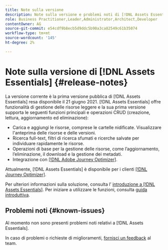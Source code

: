 ```yaml
---
title: Note sulla versione
description: Note sulla versione e problemi noti di [!DNL Assets Essentials]
role: Business Practitioner,Leader,Administrator,Architect,Developer
contentOwner: AG
source-git-commit: e54cdf9b8ecb5d9ddc5b90a3ca82549c61b35074
workflow-type: tm+mt
source-wordcount: '145'
ht-degree: 2%

---
```



# Note sulla versione di [!DNL Assets Essentials] {#release-notes}

La versione corrente è la prima versione pubblica di [!DNL Assets Essentials] resa disponibile il 21 giugno 2021. [!DNL Assets Essentials] offre funzionalità di gestione delle risorse leggere e la sua prima versione supporta le seguenti funzioni principali e operazioni CRUD (creazione, lettura, aggiornamento ed eliminazione):

* Carica e aggiungi le risorse, comprese le cartelle nidificate. Visualizzare l&#39;anteprima delle risorse e delle versioni.
* Ricerca full-text, filtri di ricerca sfumati e ricerche salvate per individuare rapidamente le risorse.
* Operazioni di base per la gestione delle risorse, come l’aggiornamento, l’eliminazione, il download e la gestione dei metadati.
* Integrazione con [[!DNL Adobe Journey Optimizer]](https://experienceleague.adobe.com/docs/journey-optimizer/using/create-messages/assets-essentials.html).

Attualmente, [!DNL Assets Essentials] è disponibile per i clienti [[!DNL Journey Optimizer]](https://experienceleague.adobe.com/docs/journey-optimizer.html).

Per ulteriori informazioni sulla soluzione, consulta l’ [introduzione a [!DNL Assets Essentials]](introduction.md). Per iniziare a utilizzare le funzioni, consulta [guida introduttiva](/help/get-started.md).

## Problemi noti {#known-issues}

Al momento non sono presenti problemi noti relativi a [!DNL Assets Essentials].

<!--
* Use assets that do not have whitespace in the file names. The replies to comments do not work for such assets.
-->

In caso di problemi o richieste di miglioramenti, [fornisci un feedback](#provide-feedback) al team.

